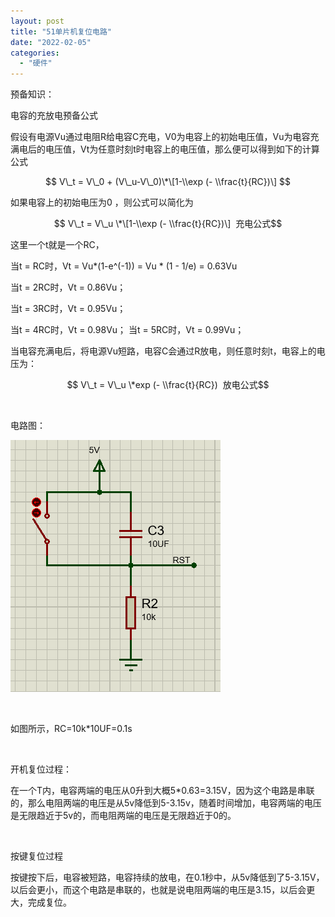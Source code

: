 ```yaml
---
layout: post
title: "51单片机复位电路"
date: "2022-02-05"
categories: 
  - "硬件"
---
```


预备知识：

电容的充放电预备公式

假设有电源Vu通过电阻R给电容C充电，V0为电容上的初始电压值，Vu为电容充满电后的电压值，Vt为任意时刻t时电容上的电压值，那么便可以得到如下的计算公式

$$ V\_t = V\_0 + (V\_u-V\_0)\*\[1-\\exp (- \\frac{t}{RC})\] $$

如果电容上的初始电压为0 ，则公式可以简化为

$$ V\_t = V\_u \*\[1-\\exp (- \\frac{t}{RC})\]  充电公式$$

这里一个t就是一个RC，

当t = RC时，Vt = Vu\*(1-e^(-1)) = Vu \* (1 - 1/e) = 0.63Vu

当t = 2RC时，Vt = 0.86Vu；

当t = 3RC时，Vt = 0.95Vu；

当t = 4RC时，Vt = 0.98Vu； 当t = 5RC时，Vt = 0.99Vu；

当电容充满电后，将电源Vu短路，电容C会通过R放电，则任意时刻t，电容上的电压为：

$$ V\_t = V\_u \*exp (- \\frac{t}{RC})  放电公式$$

 

电路图：

[![](/assets/image/default/F1EFV7EQ3Q1J1Q3DG0KQ.png)](http://127.0.0.1/?attachment_id=4343)

 

如图所示，RC=10k\*10UF=0.1s

 

开机复位过程：

在一个T内，电容两端的电压从0升到大概5\*0.63=3.15V，因为这个电路是串联的，那么电阻两端的电压是从5v降低到5-3.15v，随着时间增加，电容两端的电压是无限趋近于5v的，而电阻两端的电压是无限趋近于0的。

 

按键复位过程

按键按下后，电容被短路，电容持续的放电，在0.1秒中，从5v降低到了5-3.15V，以后会更小，而这个电路是串联的，也就是说电阻两端的电压是3.15，以后会更大，完成复位。
